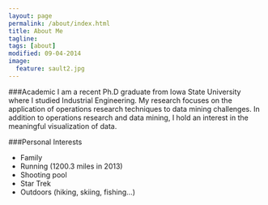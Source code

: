 ```yaml
---
layout: page
permalink: /about/index.html
title: About Me
tagline:
tags: [about]
modified: 09-04-2014
image:
  feature: sault2.jpg
---
```

###Academic
I am a recent Ph.D graduate from Iowa State University where I studied Industrial Engineering.  My research focuses on the application of operations research techniques to data mining challenges.  In addition to operations research and data mining, I hold an interest in the meaningful visualization of data.

###Personal Interests
- Family
- Running (1200.3 miles in 2013)
- Shooting pool
- Star Trek
- Outdoors (hiking, skiing, fishing...)

